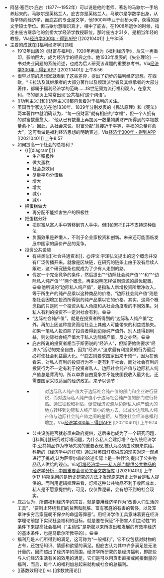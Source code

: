 - 阿瑟·塞西尔·庇古（1877～1952年）可以说是他的老师、著名的马歇尔一手培养起来的。马歇尔是英格兰人，庇古亦是英格兰人。马歇尔是学数学出身，从哲学转向经济学，而庇古的专业是文学，他1900年毕业于剑桥大学，获得的是文学硕士学位。但马歇尔慧眼识真才，相中了庇古，在1908年退休的时候，指定由庇古继承他的剑桥大学经济学教授职位，那时庇古才31岁，是相当年轻的教授。Via[经济学300年 - 得到APP](https://www.dedao.cn/reader?id=PZykJDGjQ7AOLNa642rbP8dkEgemKDwdRAWXoVRjpBxl95MJzqvYGynZ18MEl5Bo) [[20210401]] 上午8:55
- 主要的成就在[[福利经济学]]领域
    - 1912年出版的《财富与福利》，1920年再版为《福利经济学》，后又一再重印，影响巨大，成为经济学的经典之作。他1933年发表的《失业理论》一书对失业问题的系统论述，也成为后人研究该课题的重要参考书。Via[经济学300年 - 得到APP](https://www.dedao.cn/reader?id=PZykJDGjQ7AOLNa642rbP8dkEgemKDwdRAWXoVRjpBxl95MJzqvYGynZ18MEl5Bo) [[20210401]] 上午8:56
    - 很早以前的思想家就看到了这些差异，提出了初步的福利经济思想。在西欧，“卡拉法及其继承者的大部分著作以及烦琐派学者及其继承者的大部分著作，都属于福利经济学的范畴……18世纪颇为流行福利观点，在意大利，书的扉页上常常出现‘公共福利’这个词语”。
    - [[功利主义]]和[[边际主义]]都包含着对于福利的关注。
    - 英国哲学家边沁在他1830年、1839年分别发表的《民法原理》和《宪法》两本著作中就明确认为，“每一份财富”就有相应的“幸福”，但一个人拥有的财富数量愈大，“他从已有数量上再加另一数量物质财产所得到的幸福数量愈小”。因此，从社会来说，财富分配“愈接近于平等，幸福的总量将愈大”。这可看做是福利经济思想的明确表述。Via[经济学300年 - 得到APP](https://www.dedao.cn/reader?id=PZykJDGjQ7AOLNa642rbP8dkEgemKDwdRAWXoVRjpBxl95MJzqvYGynZ18MEl5Bo) [[20210401]] 上午8:57
    - 如何提高一个社会的总福利？
        - {{[[diagram]]}}
            - 生产积极性
            - 做大蛋糕
            - 社会总效用
            - 尽量平均分蛋糕
            - 增大
            - 增大
            - 减小
            - 减小
        - 把蛋糕做大
            - 再分配不能损害生产的积极性
        - 把蛋糕分好
            - 把财富从富人手中转移到穷人手中。但[[帕累托]]并不支持这种做法
            - 负面效果是养懒人，不利于企业家投资和创新。未来还可能面临发展中国家的廉价产品的竞争。
        - 投资公共设施
            - 有些类似[[社会共通资本]]，@评论:宇泽弘文提出的这个概念并没有广泛传播开来。就像是区块链，在研究的链条上由于没有后续人跟进，这个研究链条也就成为了少有人走到的路。 
            - 假定一个完全竞争的条件，然后提出“^^边际社会纯产值”^^和“^^边际私人纯产值^^”两个概念，再来说明怎样做到资源的最优配置。😀😀他所说的“边际私人纯产值”，是指私人新增投资所增净收入，等于所生产的纯产品乘以这种商品的价格。“边际社会纯产值”则是指社会因增加投资所得到的纯产品乘以它的价格。其实，这两个概念指的只是同一个投资从私人角度和从社会角度看的不同效果。对私人有利的投资不一定对社会有利。😀😀 
            - “边际社会纯产值”，就是在投资者所得到的“边际私人纯产值”之外，再加上因这种投资而给社会上其他人可能带来的利益或损失。如果一笔私人投资除了投资者得到边际纯产值外，别人还得到利益，则边际社会纯产值大于私人边际纯产值，反之亦然。😀😀 
            - 庇古所说的投资者相当于斯密说的“经济人”，但斯密始终要求“经济人”活动的完全自由，因为“经济人”追求最有利投资的行为最后必将使社会利益最大化。^^庇古则要求国家出来干预^^，因为在他看来，对私人有利的投资行为不一定有利于社会，而对社会有利的投资行为不一定有利于投资者私人。边际社会纯产值与边际私人纯产值总是背离的，所以单靠自由竞争并不能使国民收入最大化，还需要国家采取适当的经济政策，来予以调节：
            - > 对边际私人纯产值大于边际社会纯产值的部门和企业进行征税，而对边际私人纯产值小于边际社会纯产值的部门进行补贴。通过征税和补贴，促使经济资源从边际私人纯产值大的地方转移到边际私人纯产值小的地方去，以减少边际私人纯产值与边际社会纯产值之间的差距，从而使社会经济总福利增加。Via[经济学300年 - 得到APP](https://www.dedao.cn/reader?id=PZykJDGjQ7AOLNa642rbP8dkEgemKDwdRAWXoVRjpBxl95MJzqvYGynZ18MEl5Bo) [[20210401]] 上午9:14
            - 公共设施是否就必须由政府提供，这后来也成为了一个研究问题，[[科斯]]就研究过灯塔问题，为什么私人会建灯塔？在传统经济学中,公共物品作为市场失灵的重要表现,被认为必须由政府来供给。科斯的《经济学中的灯塔》通过对英国灯塔供应的现实对这一观点进行了挑战,认为萨缪尔森的论述实际上是一种悖论,提出了公共物品私人供给的观点。Via[灯塔经济学——私人部门提供公共物品的经济学分析 - 中国重要会议论文全文数据库](http://gb.oversea.cnki.net/KCMS/detail/detail.aspx?filename=HGZK201707001009&dbcode=CPFD&dbname=CPFD2017) [[20210401]] 上午9:17  科斯采用的是历史研究的方法才发现原来历史上登台是私人提供的。而利用逻辑推理来看，灯塔这种公共物品不利于收回成本，私人是不愿意提供的，可见，仅仅靠逻辑，会有想不到的社会现实。
    - 庇古认为，所谓福利经济学的宗旨，就是要用经济学作为“改善人们生活的工具”，“要制止环绕我们的贫困和肮脏、富有家庭的有害的奢侈，以及笼罩许多穷苦家庭朝不保夕的命运等罪恶”。用经济学作工具意味着要在经济学理论前提下实现社会福利的目标，就是要在保证“不伤害人们主动性”的条件下来提高社会福利（“主动性”是斯密以来所提出和发展的有效率经济的基本条件，也是马歇尔所教导的）。😀😀
    - 福利乃是人们所得到的满足，这可称为“一般福利”，它不仅包括对财物的占有，还包括知识、情感和欲望的满足。但庇古认为其中许多满足是无法计量的，因而超出了经济学的范围。经济学所研究的是经济福利，即那些与人们经济生活有关的效用的满足，它们是可以用货币直接或间接衡量的福利，而且，每个人的福利加总起来就构成社会的总福利。
    - [[基数效用论]] vs [[序数效用论]]
